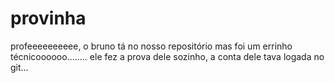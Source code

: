 # provinha

profeeeeeeeeee, o bruno tá no nosso repositório mas foi um errinho técnicoooooo........
ele fez a prova dele sozinho, a conta dele tava logada no git...

